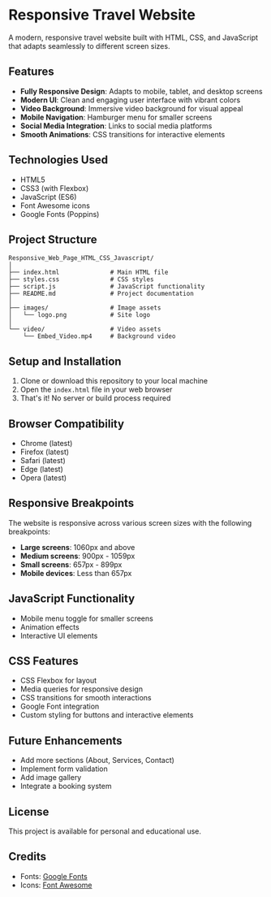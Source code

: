 # Responsive Travel Website

A modern, responsive travel website built with HTML, CSS, and JavaScript that adapts seamlessly to different screen sizes.



## Features

- **Fully Responsive Design**: Adapts to mobile, tablet, and desktop screens
- **Modern UI**: Clean and engaging user interface with vibrant colors
- **Video Background**: Immersive video background for visual appeal
- **Mobile Navigation**: Hamburger menu for smaller screens
- **Social Media Integration**: Links to social media platforms
- **Smooth Animations**: CSS transitions for interactive elements

## Technologies Used

- HTML5
- CSS3 (with Flexbox)
- JavaScript (ES6)
- Font Awesome icons
- Google Fonts (Poppins)

## Project Structure

```
Responsive_Web_Page_HTML_CSS_Javascript/
│
├── index.html              # Main HTML file
├── styles.css              # CSS styles
├── script.js               # JavaScript functionality
├── README.md               # Project documentation
│
├── images/                 # Image assets
│   └── logo.png            # Site logo
│
└── video/                  # Video assets
    └── Embed_Video.mp4     # Background video
```

## Setup and Installation

1. Clone or download this repository to your local machine
2. Open the `index.html` file in your web browser
3. That's it! No server or build process required

## Browser Compatibility

- Chrome (latest)
- Firefox (latest)
- Safari (latest)
- Edge (latest)
- Opera (latest)

## Responsive Breakpoints

The website is responsive across various screen sizes with the following breakpoints:

- **Large screens**: 1060px and above
- **Medium screens**: 900px - 1059px
- **Small screens**: 657px - 899px
- **Mobile devices**: Less than 657px

## JavaScript Functionality

- Mobile menu toggle for smaller screens
- Animation effects
- Interactive UI elements

## CSS Features

- CSS Flexbox for layout
- Media queries for responsive design
- CSS transitions for smooth interactions
- Google Font integration
- Custom styling for buttons and interactive elements

## Future Enhancements

- Add more sections (About, Services, Contact)
- Implement form validation
- Add image gallery
- Integrate a booking system

## License

This project is available for personal and educational use.

## Credits

- Fonts: [Google Fonts](https://fonts.google.com/)
- Icons: [Font Awesome](https://fontawesome.com/)
